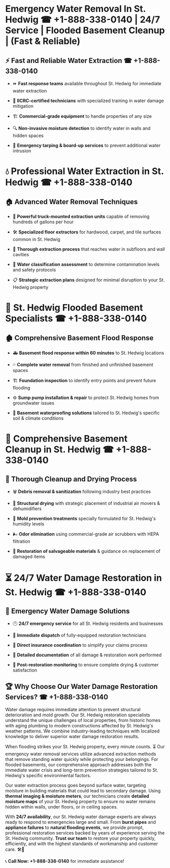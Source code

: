 # Emergency Water Removal In St. Hedwig ☎ +1-888-338-0140 | 24/7 Service | Flooded Basement Cleanup | (Fast & Reliable)  

## ⚡ Fast and Reliable Water Extraction ☎ +1-888-338-0140  
- ⏩ **Fast response teams** available throughout St. Hedwig for immediate water extraction  
- 🏅 **IICRC-certified technicians** with specialized training in water damage mitigation  
- 🏗️ **Commercial-grade equipment** to handle properties of any size  
- 🔍 **Non-invasive moisture detection** to identify water in walls and hidden spaces  
- 🛑 **Emergency tarping & board-up services** to prevent additional water intrusion  

# 💧 Professional Water Extraction in St. Hedwig ☎ +1-888-338-0140  

## 🏠 Advanced Water Removal Techniques  
- 🚛 **Powerful truck-mounted extraction units** capable of removing hundreds of gallons per hour  
- 🛠️ **Specialized floor extractors** for hardwood, carpet, and tile surfaces common in St. Hedwig  
- 📏 **Thorough extraction process** that reaches water in subfloors and wall cavities  
- 🧪 **Water classification assessment** to determine contamination levels and safety protocols  
- 📋 **Strategic extraction plans** designed for minimal disruption to your St. Hedwig property  

# 🌊 St. Hedwig Flooded Basement Specialists ☎ +1-888-338-0140  

## 🏚️ Comprehensive Basement Flood Response  
- 🚑 **Basement flood response within 60 minutes** to St. Hedwig locations  
- 💦 **Complete water removal** from finished and unfinished basement spaces  
- 🏗️ **Foundation inspection** to identify entry points and prevent future flooding  
- ⚙️ **Sump pump installation & repair** to protect St. Hedwig homes from groundwater issues  
- 🌱 **Basement waterproofing solutions** tailored to St. Hedwig's specific soil & climate conditions  

# 🧹 Comprehensive Basement Cleanup in St. Hedwig ☎ +1-888-338-0140  

## 🔄 Thorough Cleanup and Drying Process  
- 🗑️ **Debris removal & sanitization** following industry best practices  
- 💨 **Structural drying** with strategic placement of industrial air movers & dehumidifiers  
- 🦠 **Mold prevention treatments** specially formulated for St. Hedwig's humidity levels  
- 🌬️ **Odor elimination** using commercial-grade air scrubbers with HEPA filtration  
- 🔧 **Restoration of salvageable materials** & guidance on replacement of damaged items  

# ⏳ 24/7 Water Damage Restoration in St. Hedwig ☎ +1-888-338-0140  

## 🚀 Emergency Water Damage Solutions  
- 🕛 **24/7 emergency service** for all St. Hedwig residents and businesses  
- 🚒 **Immediate dispatch** of fully-equipped restoration technicians  
- 🏦 **Direct insurance coordination** to simplify your claims process  
- 📜 **Detailed documentation** of all damage & restoration work performed  
- 🔎 **Post-restoration monitoring** to ensure complete drying & customer satisfaction  

## 🏆 Why Choose Our Water Damage Restoration Services? ☎ +1-888-338-0140  
Water damage requires immediate attention to prevent structural deterioration and mold growth. Our St. Hedwig restoration specialists understand the unique challenges of local properties, from historic homes with aging plumbing to modern constructions affected by St. Hedwig's weather patterns. We combine industry-leading techniques with localized knowledge to deliver superior water damage restoration results.  

When flooding strikes your St. Hedwig property, every minute counts. ⏳ Our emergency water removal services utilize advanced extraction methods that remove standing water quickly while protecting your belongings. For flooded basements, our comprehensive approach addresses both the immediate water crisis and long-term prevention strategies tailored to St. Hedwig's specific environmental factors.  

Our water extraction process goes beyond surface water, targeting moisture in building materials that could lead to secondary damage. Using **thermal imaging & moisture meters**, our technicians create **detailed moisture maps** of your St. Hedwig property to ensure no water remains hidden within walls, under floors, or in ceiling spaces.  

With **24/7 availability**, our St. Hedwig water damage experts are always ready to respond to emergencies large and small. From **burst pipes** and **appliance failures** to **natural flooding events**, we provide prompt, professional restoration services backed by years of experience serving the St. Hedwig community. **Trust our team** to restore your property quickly, efficiently, and with the highest standards of workmanship and customer care. 🛠️💪  

📞 **Call Now: +1-888-338-0140** for immediate assistance!